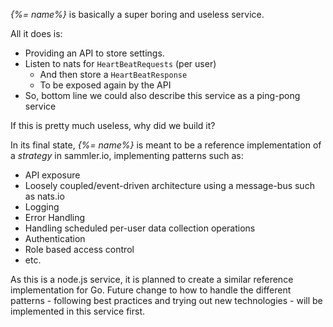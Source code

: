 _{%= name%}_ is basically a super boring and useless service.

All it does is:

- Providing an API to store settings.
- Listen to nats for `HeartBeatRequests` (per user)
  - And then store a `HeartBeatResponse`
  - To be exposed again by the API
- So, bottom line we could also describe this service as a ping-pong service
  
If this is pretty much useless, why did we build it?

In its final state, _{%= name%}_ is meant to be a reference implementation of a _strategy_ in sammler.io, implementing patterns such as:

- API exposure
- Loosely coupled/event-driven architecture using a message-bus such as nats.io
- Logging
- Error Handling
- Handling scheduled per-user data collection operations
- Authentication
- Role based access control
- etc.

As this is a node.js service, it is planned to create a similar reference implementation for Go.
Future change to how to handle the different patterns - following best practices and trying out new technologies - will be implemented in this service first.
